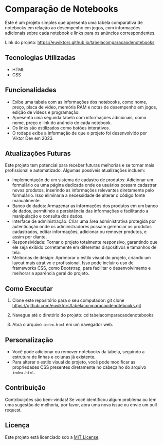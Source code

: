 # Comparação de Notebooks

Este é um projeto simples que apresenta uma tabela comparativa de notebooks em relação ao desempenho em jogos, com informações adicionais sobre cada notebook e links para os anúncios correspondentes.

Link do projeto: https://euviktors.github.io/tabelacomparacaodenotebooks
## Tecnologias Utilizadas

- HTML
- CSS

## Funcionalidades

- Exibe uma tabela com as informações dos notebooks, como nome, preço, placa de vídeo, memória RAM e notas de desempenho em jogos, edição de vídeos e programação.
- Apresenta uma segunda tabela com informações adicionais, como nome, preço e link do anúncio de cada notebook.
- Os links são estilizados como botões interativos.
- O rodapé exibe a informação de que o projeto foi desenvolvido por Viktor Dev em 2023.

## Atualizações Futuras

Este projeto tem potencial para receber futuras melhorias e se tornar mais profissional e automatizado. Algumas possíveis atualizações incluem:

- Implementação de um sistema de cadastro de produtos: Adicionar um formulário ou uma página dedicada onde os usuários possam cadastrar novos produtos, inserindo as informações relevantes diretamente pelo formulário. Isso eliminaria a necessidade de alterar o código fonte manualmente.
- Banco de dados: Armazenar as informações dos produtos em um banco de dados, permitindo a persistência das informações e facilitando a manipulação e consulta dos dados.
- Interface de administração: Criar uma área administrativa protegida por autenticação onde os administradores possam gerenciar os produtos cadastrados, editar informações, adicionar ou remover produtos, e assim por diante.
- Responsividade: Tornar o projeto totalmente responsivo, garantindo que ele seja exibido corretamente em diferentes dispositivos e tamanhos de tela.
- Melhorias de design: Aprimorar o estilo visual do projeto, criando um layout mais atrativo e profissional. Isso pode incluir o uso de frameworks CSS, como Bootstrap, para facilitar o desenvolvimento e melhorar a aparência geral do projeto.

## Como Executar

1. Clone este repositório para o seu computador:
git clone https://github.com/euviktors/tabelacomparacaodenotebooks.git

2. Navegue até o diretório do projeto:
cd tabelacomparacaodenotebooks


3. Abra o arquivo `index.html` em um navegador web.

## Personalização

- Você pode adicionar ou remover notebooks da tabela, seguindo a estrutura de linhas e colunas já existente.
- Para alterar o estilo visual do projeto, você pode modificar as propriedades CSS presentes diretamente no cabeçalho do arquivo `index.html`.

## Contribuição

Contribuições são bem-vindas! Se você identificou algum problema ou tem uma sugestão de melhoria, por favor, abra uma nova issue ou envie um pull request.

## Licença

Este projeto está licenciado sob a [MIT License](https://opensource.org/licenses/MIT).
